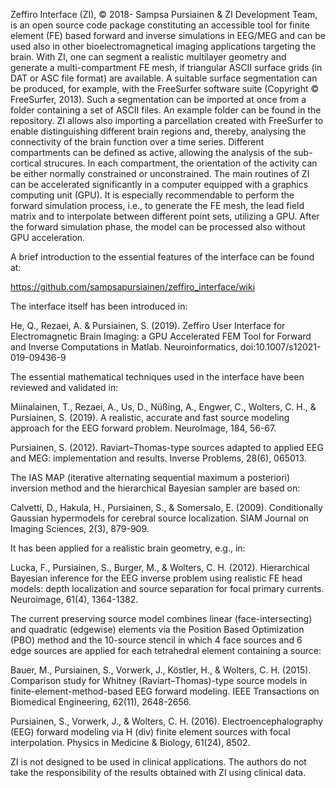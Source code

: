 Zeffiro Interface (ZI), © 2018- Sampsa Pursiainen & ZI Development Team,
is an open source code package constituting an accessible tool for finite
element (FE) based forward and inverse simulations in EEG/MEG and can be
used also in other bioelectromagnetical imaging applications targeting the
brain. With ZI, one can segment a realistic multilayer geometry and
generate a multi-compartment FE mesh, if triangular ASCII surface grids
(in DAT or ASC file format) are available. A suitable surface segmentation
can be produced, for example, with the FreeSurfer software suite
(Copyright © FreeSurfer, 2013). Such a segmentation can be imported at
once from a folder containing a set of ASCII files. An example folder can
be found in the repository.  ZI allows also importing a parcellation
created with FreeSurfer to enable distinguishing different brain regions
and, thereby, analysing the connectivity of the brain function over a time
series. Different compartments can be defined as active, allowing the
analysis of the sub-cortical strucures. In each compartment, the
orientation of the activity can be either normally constrained or
unconstrained. The main routines of ZI can be accelerated significantly in
a computer equipped with a graphics computing unit (GPU). It is especially
recommendable to perform the forward simulation process, i.e., to generate
the FE mesh, the lead field matrix and to interpolate between different
point sets, utilizing a GPU. After the forward simulation phase, the model
can be processed also without GPU acceleration.

A brief introduction to the essential features of the interface can be
found at:

https://github.com/sampsapursiainen/zeffiro_interface/wiki

The interface itself has been introduced in:

He, Q., Rezaei, A. & Pursiainen, S. (2019). Zeffiro User Interface for 
Electromagnetic Brain Imaging: a GPU Accelerated FEM Tool for Forward and 
Inverse Computations in Matlab. Neuroinformatics, 
doi:10.1007/s12021-019-09436-9

The essential mathematical techniques used in the interface have been
reviewed and validated in:

Miinalainen, T., Rezaei, A., Us, D., Nüßing, A., Engwer, C., Wolters, C.
H., & Pursiainen, S. (2019). A realistic, accurate and fast source
modeling approach for the EEG forward problem. NeuroImage, 184, 56-67.

Pursiainen, S. (2012). Raviart–Thomas-type sources adapted to applied EEG
and MEG: implementation and results. Inverse Problems, 28(6), 065013.

The IAS MAP (iterative alternating sequential maximum a posteriori)
inversion method and the hierarchical Bayesian sampler are based on:

Calvetti, D., Hakula, H., Pursiainen, S., & Somersalo, E. (2009).
Conditionally Gaussian hypermodels for cerebral source localization. SIAM
Journal on Imaging Sciences, 2(3), 879-909.

It has been applied for a realistic brain geometry, e.g., in:

Lucka, F., Pursiainen, S., Burger, M., & Wolters, C. H. (2012).
Hierarchical Bayesian inference for the EEG inverse problem using
realistic FE head models: depth localization and source separation for
focal primary currents. Neuroimage, 61(4), 1364-1382.

The current preserving source model combines linear (face-intersecting)
and quadratic (edgewise) elements via the Position Based Optimization
(PBO) method and the 10-source stencil in which 4 face sources and 6 edge
sources are applied for each tetrahedral element containing a source:

Bauer, M., Pursiainen, S., Vorwerk, J., Köstler, H., & Wolters, C. H.
(2015). Comparison study for Whitney (Raviart–Thomas)-type source models
in finite-element-method-based EEG forward modeling. IEEE Transactions on
Biomedical Engineering, 62(11), 2648-2656.

Pursiainen, S., Vorwerk, J., & Wolters, C. H. (2016).
Electroencephalography (EEG) forward modeling via H (div) finite element
sources with focal interpolation. Physics in Medicine & Biology, 61(24),
8502.

ZI is not designed to be used in clinical applications. The authors do 
not take the responsibility of the results obtained with ZI using 
clinical data.

